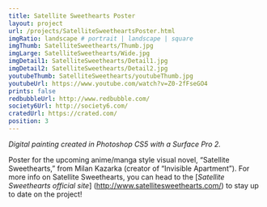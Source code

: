 ```yaml
---
title: Satellite Sweethearts Poster
layout: project
url: /projects/SatelliteSweetheartsPoster.html
imgRatio: landscape # portrait | landscape | square
imgThumb: SatelliteSweethearts/Thumb.jpg
imgLarge: SatelliteSweethearts/Wide.jpg
imgDetail1: SatelliteSweethearts/Detail1.jpg
imgDetail2: SatelliteSweethearts/Detail2.jpg
youtubeThumb: SatelliteSweethearts/youtubeThumb.jpg
youtubeUrl: https://www.youtube.com/watch?v=Z0-2fFseGO4
prints: false
redbubbleUrl: http://www.redbubble.com/
society6Url: http://society6.com/
cratedUrl: https://crated.com/
position: 3
---
```


*Digital painting created in Photoshop CS5 with a Surface Pro 2.*

Poster for the upcoming anime/manga style visual novel, “Satellite Sweethearts,” from 
Milan Kazarka (creator of “Invisible Apartment”). For more info on Satellite
 Sweethearts, you can head to the [*Satellite Sweethearts official site*] (http://www.satellitesweethearts.com/)
  to stay up to date on the project!